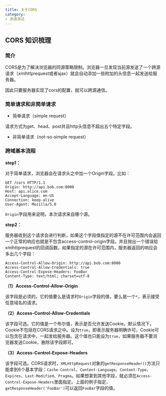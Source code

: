 ```yaml
---
title: 关于CORS
category: 
- 渗透测试
---
```


## CORS 知识梳理

### 简介

CORS是为了解决浏览器的同源策略限制。浏览器一旦发现当前源发送了一个跨源请求（xmlhttprequest或者ajax）就会自动添加一些附加的头信息一起发送给服务器。

因此只要服务器实现了cors的配置，就可以跨源通信。

### 简单请求和非简单请求

- 简单请求（simple request）

请求方式为get、head、post并且http头信息不超出五个特定字段。

- 非简单请求（not-so-simple request）

### 跨域基本流程

**step1：**

对于简单请求，浏览器会在请求头之中加一个Origin字段。比如：

```http
GET /cors HTTP/1.1
Origin: http://api.bob.com:8000
Host: api.alice.com
Accept-Language: en-US
Connection: keep-alive
User-Agent: Mozilla/5.0
```

`Origin`字段用来说明，本次请求来自哪个源。

**step2：**

服务器收到这个请求会进行判断，如果这个字段值指定的源不在许可范围内会返回一个正常的响应也就是不包含access-control-origin字段。并且抛出一个错误给xmlhttprequest的回调函数。如果指定的源在许可范围内，服务器返回的响应会多出几个字段：

```http
Access-Control-Allow-Origin: http://api.bob.com:8000
Access-Control-Allow-Credentials: true
Access-Control-Expose-Headers: FooBar
Content-Type: text/html; charset=utf-8
```

**（1）Access-Control-Allow-Origin**

该字段是必须的。它的值要么是请求时`Origin`字段的值，要么是一个`*`，表示接受任意域名的请求。

**（2）Access-Control-Allow-Credentials**

该字段可选。它的值是一个布尔值，表示是否允许发送Cookie。默认情况下，Cookie不包括在CORS请求之中。设为`true`，即表示服务器明确许可，Cookie可以包含在请求中，一起发给服务器。这个值也只能设为`true`，如果服务器不要浏览器发送Cookie，删除该字段即可。

**（3）Access-Control-Expose-Headers**

该字段可选。CORS请求时，`XMLHttpRequest`对象的`getResponseHeader()`方法只能拿到6个基本字段：`Cache-Control`、`Content-Language`、`Content-Type`、`Expires`、`Last-Modified`、`Pragma`。如果想拿到其他字段，就必须在`Access-Control-Expose-Headers`里面指定。上面的例子指定，`getResponseHeader('FooBar')`可以返回`FooBar`字段的值。

<!-- more -->